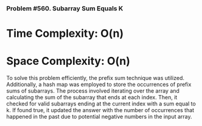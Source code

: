 ### Problem #560. Subarray Sum Equals K

# Time Complexity: O(n)

# Space Complexity: O(n)

To solve this problem efficiently, the prefix sum technique was utilized. Additionally, a hash map was employed to store the occurrences of prefix sums of subarrays. The process involved iterating over the array and calculating the sum of the subarray that ends at each index. Then, it checked for valid subarrays ending at the current index with a sum equal to k. If found true, it updated the answer with the number of occurrences that happened in the past due to potential negative numbers in the input array.
